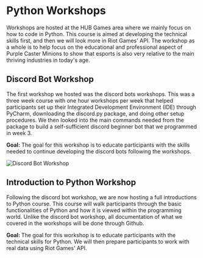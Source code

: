 # Python Workshops
Workshops are hosted at the HUB Games area where we mainly focus on how to code in Python. This course is aimed at developing the technical skills first, and then we will look more in Riot Games' API. The workshop as a whole is to help focus on the educational and professional aspect of Purple Caster Minions to show that esports is also very relative to the main thriving industries in today's age.

## Discord Bot Workshop
The first workshop we hosted was the discord bots workshops. This was a three week course with one hour workshops per week that helped participants set up their Integrated Development Environment (IDE) through PyCharm, downloading the discord.py package, and doing other setup procedures. We then looked into the main commands needed from the package to build a self-sufficient discord beginner bot that we programmed in week 3.

<b>Goal:</b> The goal for this workshop is to educate participants with the skills needed to continue developing the discord bots following the workshops.

![Discord Bot Workshop](https://github.com/ktptran/pcm_functions/blob/master/python_workshops/discord_bots/Discord%20Python%20Workshop%20Cover%20Photo.png)


## Introduction to Python Workshop
Following the discord bot workshop, we are now hosting a full introductions to Python course. This course will walk participants through the basic functionalities of Python and how it is viewed within the programming world. Unlike the discord bot workshop, all documentation of what we covered in the workshops will be done through Github. 

<b>Goal: </b> The goal for this workshop is to educate participants with the technical skills for Python. We will then prepare participants to work with real data using Riot Games' API.
